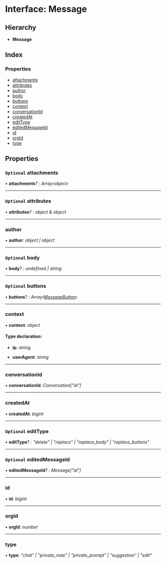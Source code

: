 # Interface: Message

## Hierarchy

- **Message**

## Index

### Properties

- [attachments](message.md#optional-attachments)
- [attributes](message.md#optional-attributes)
- [author](message.md#author)
- [body](message.md#optional-body)
- [buttons](message.md#optional-buttons)
- [context](message.md#context)
- [conversationId](message.md#conversationid)
- [createdAt](message.md#createdat)
- [editType](message.md#optional-edittype)
- [editedMessageId](message.md#optional-editedmessageid)
- [id](message.md#id)
- [orgId](message.md#orgid)
- [type](message.md#type)

## Properties

### <a id="optional-attachments" name="optional-attachments"></a> `Optional` attachments

• **attachments**? : _Array‹object›_

---

### <a id="optional-attributes" name="optional-attributes"></a> `Optional` attributes

• **attributes**? : _object & object_

---

### <a id="author" name="author"></a> author

• **author**: _object | object_

---

### <a id="optional-body" name="optional-body"></a> `Optional` body

• **body**? : _undefined | string_

---

### <a id="optional-buttons" name="optional-buttons"></a> `Optional` buttons

• **buttons**? : _Array‹[MessageButton](messagebutton.md)›_

---

### <a id="context" name="context"></a> context

• **context**: _object_

#### Type declaration:

- **ip**: _string_

- **userAgent**: _string_

---

### <a id="conversationid" name="conversationid"></a> conversationId

• **conversationId**: _Conversation["id"]_

---

### <a id="createdat" name="createdat"></a> createdAt

• **createdAt**: _bigint_

---

### <a id="optional-edittype" name="optional-edittype"></a> `Optional` editType

• **editType**? : _"delete" | "replace" | "replace_body" | "replace_buttons"_

---

### <a id="optional-editedmessageid" name="optional-editedmessageid"></a> `Optional` editedMessageId

• **editedMessageId**? : _Message["id"]_

---

### <a id="id" name="id"></a> id

• **id**: _bigint_

---

### <a id="orgid" name="orgid"></a> orgId

• **orgId**: _number_

---

### <a id="type" name="type"></a> type

• **type**: _"chat" | "private_note" | "private_prompt" | "suggestion" | "edit"_
